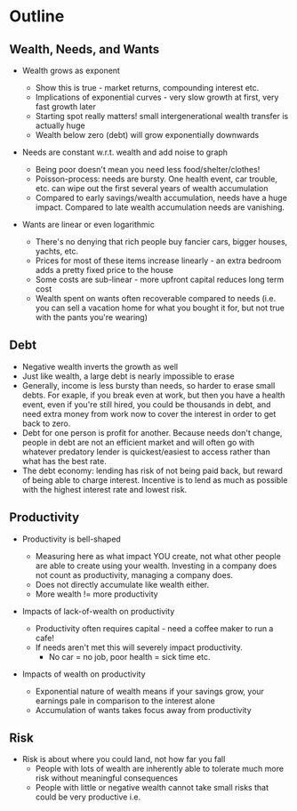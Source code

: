 # Outline

## Wealth, Needs, and Wants
+ Wealth grows as exponent
	+ Show this is true - market returns, compounding interest etc.
	+ Implications of exponential curves - very slow growth at first, very fast growth later
	+ Starting spot really matters! small intergenerational wealth transfer is actually huge
	+ Wealth below zero (debt) will grow exponentially downwards
	
+ Needs are constant w.r.t. wealth and add noise to graph
	+ Being poor doesn't mean you need less food/shelter/clothes!
	+ Poisson-process: needs are bursty. One health event, car trouble, etc. can wipe out the first several years of wealth accumulation
	+ Compared to early savings/wealth accumulation, needs have a huge impact. Compared to late wealth accumulation needs are vanishing.

+ Wants are linear or even logarithmic
	+ There's no denying that rich people buy fancier cars, bigger houses, yachts, etc.
	+ Prices for most of these items increase linearly - an extra bedroom adds a pretty fixed price to the house
	+ Some costs are sub-linear - more upfront capital reduces long term cost
	+ Wealth spent on wants often recoverable compared to needs (i.e. you can sell a vacation home for what you bought it for, but not true with the pants you're wearing) 

## Debt
+ Negative wealth inverts the growth as well
+ Just like wealth, a large debt is nearly impossible to erase
+ Generally, income is less bursty than needs, so harder to erase small debts. For exaple, if you break even at work, but then you have a health event, even if you're still hired, you could be thousands in debt, and need extra money from work now to cover the interest in order to get back to zero.
+ Debt for one person is profit for another. Because needs don't change, people in debt are not an efficient market and will often go with whatever predatory lender is quickest/easiest to access rather than what has the best rate.
+ The debt economy: lending has risk of not being paid back, but reward of being able to charge interest. Incentive is to lend as much as possible with the highest interest rate and lowest risk.

## Productivity

+ Productivity is bell-shaped
	+ Measuring here as what impact YOU create, not what other people are able to create using your wealth. Investing in a company does not count as productivity, managing a company does.
	+ Does not directly accumulate like wealth either.
	+ More wealth != more productivity

+ Impacts of lack-of-wealth on productivity
	+ Productivity often requires capital - need a coffee maker to run a cafe!
	+ If needs aren't met this will severely impact productivity.
		+ No car = no job, poor health = sick time etc.

+ Impacts of wealth on productivity
	+ Exponential nature of wealth means if your savings grow, your earnings pale in comparison to the interest alone
	+ Accumulation of wants takes focus away from productivity

## Risk

+ Risk is about where you could land, not how far you fall
	+ People with lots of wealth are inherently able to tolerate much more risk without meaningful consequences
	+ People with little or negative wealth cannot take small risks that could be very productive i.e. 
